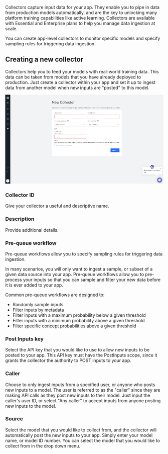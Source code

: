 Collectors capture input data for your app. They enable you to pipe in data from production models automatically, and are the key to unlocking many platform training capabilities like active learning. Collectors are available with Essential and Enterprise plans to help you manage data ingestion at scale.

You can create app-level collectors to monitor specific models and specify sampling rules for triggering data ingestion.


## Creating a new collector

Collectors help you to feed your models with real-world training data. This data can be taken from models that you have already deployed to production. Just create a collector within your app and set it up to ingest data from another model when new inputs are "posted" to this model.

![](../../images/create_new_collector.jpg)

### Collector ID
Give your collector a useful and descriptive name.

### Description
Provide additional details.


### Pre-queue workflow

Pre-queue workflows allow you to specify sampling rules for triggering data ingestion.

In many scenarios, you will only want to ingest a sample, or subset of a given data source into your app. Pre-queue workflows allow you to pre-process your inputs so that you can sample and filter your new data before it is ever added to your app.

Common pre-queue workflows are designed to:

* Randomly sample inputs
* Filter inputs by metadata
* Filter inputs with a maximum probability below a given threshold
* Filter inputs with a minimum probability above a given threshold
* Filter specific concept probabilities above a given threshold



### Post Inputs key

Select the API key that you would like to use to allow new inputs to be posted to your app. This API key must have the PostInputs scope, since it grants the collector the authority to POST inputs to your app.


### Caller

Choose to only ingest inputs from a specified user, or anyone who posts new inputs to a model.  The user is referred to as the "caller" since they are making API calls as they post new inputs to their model. Just input the caller's user ID, or select "Any caller" to accept inputs from anyone posting new inputs to the model.


### Source

Select the model that you would like to collect from, and the collector will automatically post the new inputs to your app. Simply enter your model name, or model ID number. You can select the model that you would like to collect from in the drop down menu.
